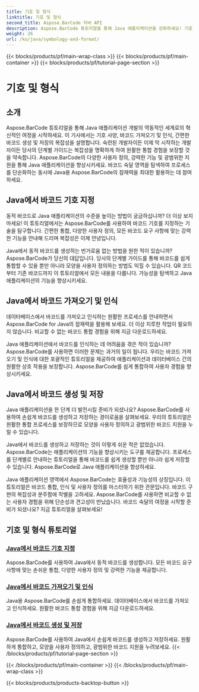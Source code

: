 ```yaml
---
title: 기호 및 형식
linktitle: 기호 및 형식
second_title: Aspose.BarCode 자바 API
description: Aspose.BarCode 튜토리얼을 통해 Java 애플리케이션을 강화하세요! 기호 지정을 마스터하고, 바코드를 가져와 인식하고, 동적 바코드를 손쉽게 생성 및 저장하세요.
weight: 26
url: /ko/java/symbology-and-format/
---
```


{{< blocks/products/pf/main-wrap-class >}}
{{< blocks/products/pf/main-container >}}
{{< blocks/products/pf/tutorial-page-section >}}

# 기호 및 형식

## 소개

Aspose.BarCode 튜토리얼을 통해 Java 애플리케이션 개발의 역동적인 세계로의 혁신적인 여정을 시작하세요. 이 기사에서는 기호 사양, 바코드 가져오기 및 인식, 간편한 바코드 생성 및 저장의 복잡성을 설명합니다. 숙련된 개발자이든 이제 막 시작하는 개발자이든 당사의 단계별 가이드는 복잡성을 명확하게 하여 원활한 통합 경험을 보장할 것을 약속합니다. Aspose.BarCode의 다양한 사용자 정의, 강력한 기능 및 광범위한 지원을 통해 Java 애플리케이션을 향상시키세요. 바코드 숙달 영역을 탐색하여 프로세스를 단순화하는 동시에 Java용 Aspose.BarCode의 잠재력을 최대한 활용하는 데 참여하세요.

## Java에서 바코드 기호 지정

동적 바코드로 Java 애플리케이션의 수준을 높이는 방법이 궁금하십니까? 더 이상 보지 마세요! 이 튜토리얼에서는 Aspose.BarCode를 사용하여 바코드 기호를 지정하는 기술을 탐구합니다. 간편한 통합, 다양한 사용자 정의, 모든 바코드 요구 사항에 맞는 강력한 기능을 안내해 드리며 복잡성은 이제 안녕입니다.

Java에서 동적 바코드를 생성하는 번거로움 없는 방법을 원한 적이 있습니까? Aspose.BarCode가 당신의 대답입니다. 당사의 단계별 가이드를 통해 바코드를 쉽게 통합할 수 있을 뿐만 아니라 모양을 사용자 정의하는 방법도 익힐 수 있습니다. QR 코드부터 기존 바코드까지 이 튜토리얼에서 모든 내용을 다룹니다. 가능성을 탐색하고 Java 애플리케이션의 기능을 향상시키세요.


## Java에서 바코드 가져오기 및 인식

데이터베이스에서 바코드를 가져오고 인식하는 원활한 프로세스를 안내하면서 Aspose.BarCode for Java의 잠재력을 활용해 보세요. 더 이상 지루한 작업이 필요하지 않습니다. 비교할 수 없는 바코드 통합 경험을 위해 지금 다운로드하세요. 

Java 애플리케이션에서 바코드를 인식하는 데 어려움을 겪은 적이 있습니까? Aspose.BarCode를 사용하면 이러한 문제는 과거의 일이 됩니다. 우리는 바코드 가져오기 및 인식에 대한 포괄적인 튜토리얼을 제공하여 애플리케이션과 데이터베이스 간의 원활한 상호 작용을 보장합니다. Aspose.BarCode를 쉽게 통합하여 사용자 경험을 향상시키세요.

## Java에서 바코드 생성 및 저장

Java 애플리케이션을 한 단계 더 발전시킬 준비가 되셨나요? Aspose.BarCode를 사용하여 손쉽게 바코드를 생성하고 저장하는 경이로움을 살펴보세요. 우리의 튜토리얼은 원활한 통합 프로세스를 보장하므로 모양을 사용자 정의하고 광범위한 바코드 지원을 누릴 수 있습니다.

Java에서 바코드를 생성하고 저장하는 것이 이렇게 쉬운 적은 없었습니다. Aspose.BarCode는 애플리케이션의 기능을 향상시키는 도구를 제공합니다. 프로세스를 단계별로 안내하는 튜토리얼을 통해 바코드를 쉽게 생성할 뿐만 아니라 쉽게 저장할 수 있습니다. Aspose.BarCode로 Java 애플리케이션을 향상하세요.

Java 애플리케이션 영역에서 Aspose.BarCode는 효율성과 기능성의 상징입니다. 이 튜토리얼은 바코드 통합, 인식 및 사용자 정의를 마스터하기 위한 관문입니다. 바코드 구현의 복잡성과 분주함에 작별을 고하세요. Aspose.BarCode를 사용하면 비교할 수 없는 사용자 경험을 위해 단순성과 견고성이 만났습니다. 바코드 숙달의 여정을 시작할 준비가 되셨나요? 지금 튜토리얼을 살펴보세요!
## 기호 및 형식 튜토리얼
### [Java에서 바코드 기호 지정](./specifying-symbology-barcode/)
Aspose.BarCode를 사용하여 Java에서 동적 바코드를 생성합니다. 모든 바코드 요구 사항에 맞는 손쉬운 통합, 다양한 사용자 정의 및 강력한 기능을 제공합니다.
### [Java에서 바코드 가져오기 및 인식](./fetching-recognizing-barcode/)
Java용 Aspose.BarCode를 손쉽게 통합하세요. 데이터베이스에서 바코드를 가져오고 인식하세요. 원활한 바코드 통합 경험을 위해 지금 다운로드하세요.
### [Java에서 바코드 생성 및 저장](./generating-saving-barcode/)
Aspose.BarCode를 사용하여 Java에서 손쉽게 바코드를 생성하고 저장하세요. 원활하게 통합하고, 모양을 사용자 정의하고, 광범위한 바코드 지원을 누려보세요.
{{< /blocks/products/pf/tutorial-page-section >}}

{{< /blocks/products/pf/main-container >}}
{{< /blocks/products/pf/main-wrap-class >}}

{{< blocks/products/products-backtop-button >}}
